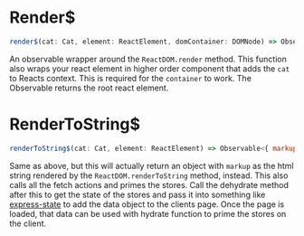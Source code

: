 # Render$

```js
render$(cat: Cat, element: ReactElement, domContainer: DOMNode) => Observable<instance: ReactRootElement>
```

An observable wrapper around the `ReactDOM.render` method. This function also wraps your
react element in higher order component that adds the `cat` to Reacts context.
This is required for the `container` to work. The Observable returns the root
react element.

# RenderToString$

```js
renderToString$(cat: Cat, element: ReactElement) => Observable<{ markup: String }>
```

Same as above, but this will actually return an object with `markup` as the html
string rendered by the `ReactDOM.renderToString` method, instead. This also calls
all the fetch actions and primes the stores. Call the dehydrate method after this
to get the state of the stores and pass it into something like [express-state](https://github.com/yahoo/express-state)
to add the data object to the clients page. Once the page is loaded, that data
can be used with hydrate function to prime the stores on the client.
